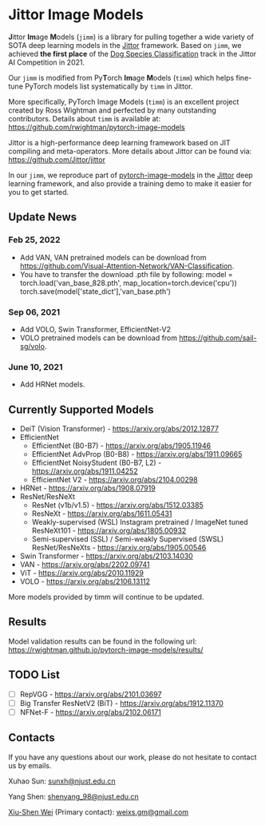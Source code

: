 # Jittor Image Models

**J**ittor **Im**age **M**odels (`jimm`) is a library for pulling together a wide variety of SOTA deep learning models in the [Jittor](https://github.com/Jittor/jittor) framework. Based on `jimm`, we achieved **the first place** of the [Dog Species Classification](https://www.educoder.net/competitions/index/Jittor-2) track in the Jittor AI Competition in 2021.

Our `jimm` is modified from Py**T**orch **Im**age **M**odels (`timm`) which helps fine-tune PyTorch models list systematically by `timm` in Jittor.

More specifically, PyTorch Image Models (`timm`) is an excellent project created by Ross Wightman and perfected by many outstanding contributors. Details about `timm` is available at: https://github.com/rwightman/pytorch-image-models  

Jittor is a high-performance deep learning framework based on JIT compiling and meta-operators. More details about Jittor can be found via: https://github.com/Jittor/jittor  

In our `jimm`, we reproduce part of [pytorch-image-models](https://github.com/rwightman/pytorch-image-models) in the [Jittor](https://github.com/Jittor/jittor) deep learning framework, and also provide a training demo to make it easier for you to get started.

## Update News
### Feb 25, 2022
* Add VAN, VAN pretrained models can be download from https://github.com/Visual-Attention-Network/VAN-Classification.
* You have to transfer the download .pth file by following:
  model = torch.load('van_base_828.pth', map_location=torch.device('cpu'))
  torch.save(model['state_dict'],'van_base.pth')

### Sep 06, 2021
* Add VOLO, Swin Transformer, EfficientNet-V2
* VOLO pretrained models can be download from https://github.com/sail-sg/volo.

### June 10, 2021
* Add HRNet models.

## Currently Supported Models
* DeiT (Vision Transformer) - https://arxiv.org/abs/2012.12877
* EfficientNet
    * EfficientNet (B0-B7) - https://arxiv.org/abs/1905.11946
    * EfficientNet AdvProp (B0-B8) - https://arxiv.org/abs/1911.09665
    * EfficientNet NoisyStudent (B0-B7, L2) - https://arxiv.org/abs/1911.04252
    * EfficientNet V2 - https://arxiv.org/abs/2104.00298
* HRNet - https://arxiv.org/abs/1908.07919
* ResNet/ResNeXt
    * ResNet (v1b/v1.5) - https://arxiv.org/abs/1512.03385
    * ResNeXt - https://arxiv.org/abs/1611.05431
    * Weakly-supervised (WSL) Instagram pretrained / ImageNet tuned ResNeXt101 - https://arxiv.org/abs/1805.00932
    * Semi-supervised (SSL) / Semi-weakly Supervised (SWSL) ResNet/ResNeXts - https://arxiv.org/abs/1905.00546
* Swin Transformer - https://arxiv.org/abs/2103.14030
* VAN - https://arxiv.org/abs/2202.09741
* ViT - https://arxiv.org/abs/2010.11929
* VOLO - https://arxiv.org/abs/2106.13112

More models provided by timm will continue to be updated.

## Results
Model validation results can be found in the following url: https://rwightman.github.io/pytorch-image-models/results/  

## TODO List
- [ ] RepVGG - https://arxiv.org/abs/2101.03697
- [ ] Big Transfer ResNetV2 (BiT) - https://arxiv.org/abs/1912.11370
- [ ] NFNet-F - https://arxiv.org/abs/2102.06171

## Contacts
If you have any questions about our work, please do not hesitate to contact us by emails.

Xuhao Sun: sunxh@njust.edu.cn

Yang Shen: shenyang_98@njust.edu.cn

[Xiu-Shen Wei](http://www.weixiushen.com/) (Primary contact): weixs.gm@gmail.com
